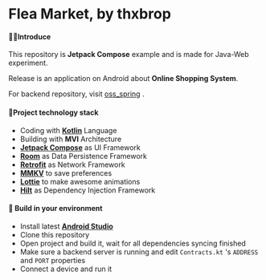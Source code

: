 # Flea Market, by thxbrop

####  🙋‍♂️Introduce

This repository is **Jetpack Compose** example and is made for Java-Web experiment.

Release is an application on Android about **Online Shopping System**.

For backend repository, visit [oss_spring](https://github.com/thxbrop/oss_spring) .

#### 📙Project technology stack

- Coding with **[Kotlin](https://kotlinlang.org/)** Language
- Building with **MVI** Architecture
- **[Jetpack Compose](https://developer.android.com/jetpack/compose)** as UI Framework
- **[Room](https://developer.android.com/training/data-storage/room)** as Data Persistence Framework
- **[Retrofit](https://square.github.io/retrofit/)** as Network Framework
- **[MMKV](https://github.com/Tencent/MMKV)** to save preferences
- **[Lottie](https://github.com/airbnb/lottie-android)** to make awesome animations
- **[Hilt](https://developer.android.com/training/dependency-injection/hilt-android)** as Dependency
  Injection Framework

#### 🎉 Build in your environment

- Install latest **[Android Studio](https://developer.android.com/studio)**
- Clone this repository
- Open project and build it, wait for all dependencies syncing finished
- Make sure a backend server is running and edit `Contracts.kt` 's `ADDRESS` and `PORT` properties
- Connect a device and run it

